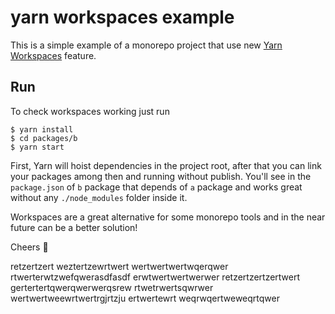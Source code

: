 # yarn workspaces example

This is a simple example of a monorepo project that use new [Yarn Workspaces](https://github.com/thejameskyle/rfcs-1/blob/workspaces/accepted/0000-workspaces.md) feature.

## Run

To check workspaces working just run

```
$ yarn install
$ cd packages/b
$ yarn start
```

First, Yarn will hoist dependencies in the project root, after that you can link your packages among then and running without publish. You'll see in the `package.json` of `b` package that depends of `a` package and works great without any `./node_modules` folder inside it.

Workspaces are a great alternative for some monorepo tools and in the near future can be a better solution!

Cheers 🍻

retzertzert
weztertzewrtwert
wertwertwertwqerqwer
rtwerterwtzwefqwerasdfasdf
erwtwertwertwerwer
retzertzertzertwert
gertertertqwerqwerwerqsrew
rtwetrwertsqwrwer
wertwertweewrtwertrgjrtzju
ertwertewrt
weqrwqertweweqrtqwer
